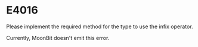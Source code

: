 # E4016

Please implement the required method for the type to use the infix operator.

Currently, MoonBit doesn't emit this error.
